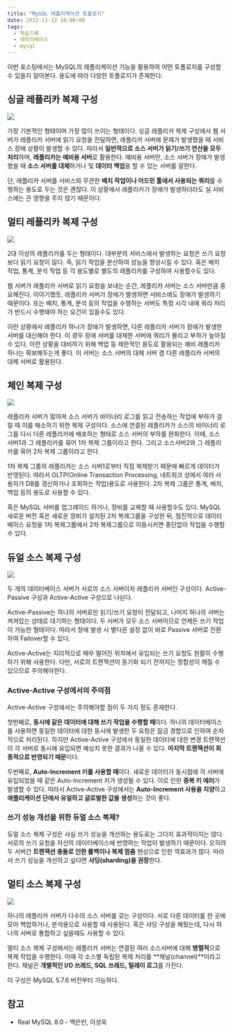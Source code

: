 ```yaml
---
title: "MySQL 레플리케이션 토폴로지"
date: 2022-11-12 16:00:00
tags:
  - 학습기록
  - 데이터베이스
  - mysql
---
```


이번 포스팅에서는 MySQL의 레플리케이션 기능을 활용하여 어떤 토폴로지를 구성할 수 있을지 알아본다. 용도에 따라 다양한 토폴로지가 존재한다.

## 싱글 레플리카 복제 구성

![](./1.png)

가장 기본적인 형태이며 가장 많이 쓰이는 형태이다. 싱글 레플리카 복제 구성에서 웹 서버가 레플리카 서버에 읽기 요청을 전달하면, 레플리카 서버에 문제가 발생했을 때 서비스 장애 상황이 발생할 수 있다. 따라서 **일반적으로 소스 서버가 읽기/쓰기 연산을 모두 처리**하며, **레플리카는 예비용 서버**로 활용한다. 예비용 서버란, 소스 서버가 장애가 발생했을 때 **소스 서버를 대체**하거나 및 **데이터 백업**을 할 수 있는 서버를 말한다.

단, 레플리카 서버를 서비스와 무관한 **배치 작업이나 어드민 툴에서 사용되는 쿼리**를 수행하는 용도로 두는 것은 괜찮다. 이 상황에서 레플리카가 장애가 발생하더라도 실 서비스에는 큰 영향을 주지 않기 때문이다.

## 멀티 레플리카 복제 구성

![](./2.png)

2대 이상의 레플리카를 두는 형태이다. 대부분의 서비스에서 발생하는 요청은 쓰기 요청보다 읽기 요청이 많다. 즉, 읽기 작업을 분산하여 성능을 향상시킬 수 있다. 혹은 배치 작업, 통계, 분석 작업 등 각 용도별로 별도의 레플리카를 구성하여 사용할수도 있다.

웹 서버가 레플리카 서버로 읽기 요청을 보내는 순간, 레플리카 서버는 소스 서버만큼 중요해진다. 이야기했듯, 레플리카 서버가 장애가 발생하면 서비스에도 장애가 발생하기 때문이다. 또는 배치, 통계, 분석 등의 작업을 수행하는 서버도 특정 시각 내에 쿼리 처리가 반드시 수행돼야 하는 요건이 있을수도 있다.

이런 상황에서 레플리카 하나가 장애가 발생하면, 다른 레플리카 서버가 장애가 발생한 서버를 대신해야 한다. 이 경우 장애 서버를 대체한 서버에 쿼리가 몰리고 부하가 높아질 수 있다. 이런 상황을 대비하기 위해 백업 등 제한적인 용도로 활용되는 예비 레플리카 하나는 확보해두는게 좋다. 이 서버는 소스 서버의 대체 서버 겸 다른 레플리카 서버의 대체 서버로 활용된다.

## 체인 복제 구성

![](./3.png)

레플리카 서버가 많아져 소스 서버가 바이너리 로그를 읽고 전송하는 작업에 부하가 걸릴 때 이를 해소하기 위한 복제 구성이다. 소스에 연결된 레플리카가 소스의 바이너리 로그를 다시 다른 레플리카에 배포하는 형태로 소스 서버의 부하를 완화한다. 이때, 소스 서버1과 그 레플리카를 묶어 1차 복제 그룹이라고 한다. 그리고 소스서버2와 그 레플리카를 묶어 2차 복제 그룹이라고 한다.

1차 복제 그룹의 레플리카는 소스 서버1로부터 직접 복제받기 때문에 빠르게 데이터가 반영된다. 따라서 OLTP(Online Transaction Processing, 네트워크 상에서 여러 사용자가 DB를 갱신하거나 조회하는 작업)용도로 사용한다. 2차 복제 그룹은 통계, 배치, 백업 등의 용도로 사용할 수 있다.

혹은 MySQL 서버를 업그레이드 하거나, 장비를 교체할 때 사용할수도 있다. MySQL 새로운 버전 혹은 새로운 장비가 설치된 2차 복제그룹을 구성한 뒤, 점진적으로 데이터베이스 요청을 1차 복제그룹에서 2차 복제그룹으로 이동시키면 중단없이 작업을 수행할 수 있다.

## 듀얼 소스 복제 구성

![](./4.png)

두 개의 데이터베이스 서버가 서로의 소스 서버이자 레플리카 서버인 구성이다. Active-Passive 구성과 Active-Active 구성으로 나뉜다.

Active-Passive는 하나의 서버로만 읽기/쓰기 요청이 전달되고, 나머지 하나의 서버는 켜져있는 상태로 대기하는 형태이다. 두 서버가 모두 소스 서버이므로 언제든 쓰기 작업이 가능한 형태이다. 따라서 장애 발생 시 별다른 설정 없이 바로 Passive 서버로 전환하여 Failover할 수 있다.

Active-Active는 지리적으로 매우 떨어진 위치에서 유입되는 쓰기 요청도 원활히 수행하기 위해 사용한다. 다만, 서로의 트랜잭션이 동기화 되기 전까지는 정합성이 깨질 수 있으므로 주의해야한다.

### Active-Active 구성에서의 주의점

Active-Active 구성에서는 주의해야할 점이 두 가지 정도 존재한다.

첫번째로, **동시에 같은 데이터에 대해 쓰기 작업을 수행할 때**이다. 하나의 데이터베이스를 사용하면 동일한 데이터에 대한 동시에 발생한 두 요청은 잠금 경합으로 인하여 순차적으로 처리된다. 하지만 Active-Active 구성에서 동일한 데이터에 대한 변경 트랜잭션이 각 서버로 동시에 유입되면 예상치 못한 결과가 나올 수 있다. **마지막 트랜잭션이 최종적으로 반영되기 때문**이다.

두번째로, **Auto-Increment 키를 사용할 때**이다. 새로운 데이터가 동시점에 각 서버에 유입되었을 때 같은 Auto-Increment 키가 생성될 수 있다. 이로 인한 **중복 키 에러**가 발생할 수 있다. 따라서 Active-Active 구성에서는 **Auto-Increment 사용을 지양**하고 **애플리케이션 단에서 유일하고 글로벌한 값을 생성**하는 것이 좋다.

### 쓰기 성능 개선을 위한 듀얼 소스 복제?

듀얼 소스 복제 구성은 사실 쓰기 성능을 개선하는 용도로는 그다지 효과적이지는 않다. 서로의 쓰기 요청을 자신의 데이터베이스에 반영하는 작업이 발생하기 때문이다. 오히려 두 서버간 **트랜잭션 충돌로 인한 롤백이나 복제 멈춤** 현상으로 인한 역효과가 많다. 따라서 쓰기 성능을 개선하고 싶다면 **샤딩(sharding)을 권장**한다.

## 멀티 소스 복제 구성

![](./5.png)

하나의 레플리카 서버가 다수의 소스 서버를 갖는 구성이다. 서로 다른 데이터를 한 곳에 모아 백업하거나, 분석용으로 사용할 때 사용된다. 혹은 샤딩 구성을 해뒀는데, 다시 하나의 서버로 통합하고 싶을때도 사용할 수 있다.

멀티 소스 복제 구성에서는 레플리카 서버는 연결된 여러 소스서버에 대해 **병렬적**으로 복제 작업을 수행한다. 이때 각 소스별 독립된 복제 처리를 **채널(channel)**이라고 한다. 채널은 **개별적인 I/O 쓰레드, SQL 쓰레드, 릴레이 로그**를 가진다.

이 구성은 MySQL 5.7.6 버전부터 가능하다.

## 참고

- Real MySQL 8.0 - 백은빈, 이성욱